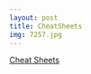 ```yaml
---
layout: post
title: CheatSheets
img: 7257.jpg
---
```


[Cheat Sheets](https://github.com/crdguez/mat4ac/tree/master/cheatsheet)
